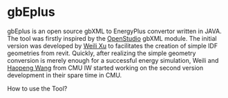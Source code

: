 # gbEplus
gbEplus is an open source gbXML to EnergyPlus convertor written in JAVA.
The tool was firstly inspired by the [OpenStudio](https://github.com/NREL/OpenStudio) gbXML module. The initial version was developed by [Weili Xu](https://github.com/weilixu) to facilitates the creation of simple IDF geometries from revit. Quickly, after realizing the simple geometry conversion is merely enough for a successful energy simulation, Weili and [Haopeng Wang](https://github.com/wanghp18) from CMU IW started working on the second version development in their spare time in CMU.

How to use the Tool?


